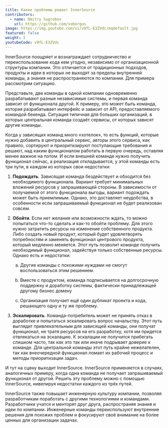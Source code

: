 ```yaml
---
title: Какие проблемы решает InnerSource
contributors:
  - name: Dmitry Sugrobov
    url: https://github.com/voborgus
image: https://img.youtube.com/vi/v9fL-E3ZVdc/mqdefault.jpg
featured: false
weight: 2
youtubeCode: v9fL-E3ZVdc
---
```

<div class="paragraph">
<p>InnerSource поощряет и вознаграждает сотрудничество и переиспользование кода кем угодно, независимо от организационной структуры компании.
Это отличается от традиционных подходов, продукты и идеи в которых не выходят за пределы внутренней команды, а знания не распространяются по компании.
Для примера рассмотрим ситуацию.</p>
</div>
<div class="paragraph">
<p>Представьте, две команды в одной компании одновременно разрабатывают разные независимые системы, и первая команда зависит от функционала другой.
К примеру, это может быть команда, которая разрабатывает интерфейс и зависит от API, предоставляемого командой бекенда.
Ситуация типичная для больших организаций, в которых центральная команда создаёт сервисы, от которых зависят другие команды.</p>
</div>
<div class="paragraph">
<p>Когда у зависящих команд много «хотелок», то есть функций, которые нужно добавить в центральный сервис, авторы этого сервиса, как правило, сортируют и приоритизируют поступающие требования и решают, над каким функционалом работать в первую очередь, оставляя менее важное на потом.
И если внешней команде нужно получить функционал сейчас, а реализация откладывается, у этой команды есть три пути, в каждом из которых свои недостатки:</p>
</div>
<div class="olist arabic">
<ol class="arabic">
<li>
<p><strong>Подождать</strong>. Зависящая команда бездействует и обходится без необходимого функционала.
Вариант требует минимальных вложений ресурсов у запрашивающей стороны.
В зависимости от получаемой от этого функционала выгоды, вариант подождать может быть приемлимым.
Однако, это доставляет неудобства, в особенности если запрашиваемый функционал не будет реализован совсем.</p>
</li>
<li>
<p><strong>Обойти</strong>. Если нет желания или возможности ждать, то можно попытаться что-то сделать и как-то обойти проблему.
Для этого нужно затратить ресурсы на изменение собственного продукта.
Либо создать новый продукт, который будет удовлетворять потребностям и заменять функционал центрового продукта, который медленно меняется.
Этот путь позволит команде получить необходимый функционал, задействуя только собственные ресурсы.
Однако есть и недостатки:</p>
<div class="olist loweralpha">
<ol class="loweralpha" type="a">
<li>
<p>Другие команды с похожими нуждами не смогут воспользоваться этим решением.</p>
</li>
<li>
<p>Вместе с продуктом, команда подписывается на долгосрочную поддержку и доработку системы, фактически принадлежащей другому бизнес домену</p>
</li>
<li>
<p>Организация получает ещё один дубликат проекта и кода, решающего одну и ту же проблему.</p>
</li>
</ol>
</div>
</li>
<li>
<p><strong>Эскалировать</strong>. Команда-потребитель может не принять отказ в доработке и попытаться эскалировать вопрос начальству.
Этот путь выглядит привлекательным для зависящей команды, они получат функционал, не тратя ресурсов на его разработку, хотя им придется отвлекаться на эскалацию.
К эскалации не получится прибегать слишком часто, так как это так или иначе подрывает доверие к команде.
Для центральной команды этот путь крайне нежелателен, так как внеочередной функционал ломает их рабочий процесс и методы приоритизации задач.</p>
</li>
</ol>
</div>
<div class="paragraph">
<p>И тут на сцену выходит InnerSource.
InnerSource применяется в случаях, аналогичных примеру, когда одна команда не получает запрашиваемый функционал от другой.
Решить эту проблему можно с помощью InnerSource, нивелируя недостатки каждого из трёх путей.</p>
</div>
<div class="paragraph">
<p>InnerSource также повышает инженерную культуру компании, позволяя разработчикам поработать с другими технологиями и командами.
Разработчики учатся и менторят друг друга, распространяя знания и идеи по компании.
Инженерные команды переиспользуют внутренние решения для похожих проблем и фокусируют своё внимание на более ценных для организации задачах.</p>
</div>
<!--- This file autogenerated from https://github.com/InnerSourceCommons/InnerSourceLearningPath/blob/master/scripts -->